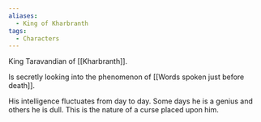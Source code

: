 ```yaml
---
aliases:
  - King of Kharbranth
tags:
  - Characters
---
```

King Taravandian of [[Kharbranth]].

Is secretly looking into the phenomenon of [[Words spoken just before death]].

His intelligence fluctuates from day to day. Some days he is a genius and others he is dull. This is the nature of a curse placed upon him.